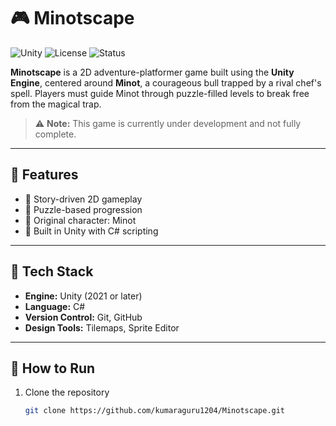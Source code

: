 # 🎮 Minotscape

![Unity](https://img.shields.io/badge/Engine-Unity-blue.svg)
![License](https://img.shields.io/badge/License-MIT-green.svg)
![Status](https://img.shields.io/badge/Status-In%20Progress-yellow.svg)

**Minotscape** is a 2D adventure-platformer game built using the **Unity Engine**, centered around **Minot**, a courageous bull trapped by a rival chef's spell. Players must guide Minot through puzzle-filled levels to break free from the magical trap.

> ⚠️ **Note:** This game is currently under development and not fully complete.

---

## 🚀 Features

- 🎯 Story-driven 2D gameplay  
- 🧩 Puzzle-based progression  
- 🐂 Original character: Minot  
- 🧪 Built in Unity with C# scripting

---

## 🔧 Tech Stack

- **Engine:** Unity (2021 or later)  
- **Language:** C#  
- **Version Control:** Git, GitHub  
- **Design Tools:** Tilemaps, Sprite Editor

---

## 📂 How to Run

1. Clone the repository  
   ```bash
   git clone https://github.com/kumaraguru1204/Minotscape.git
